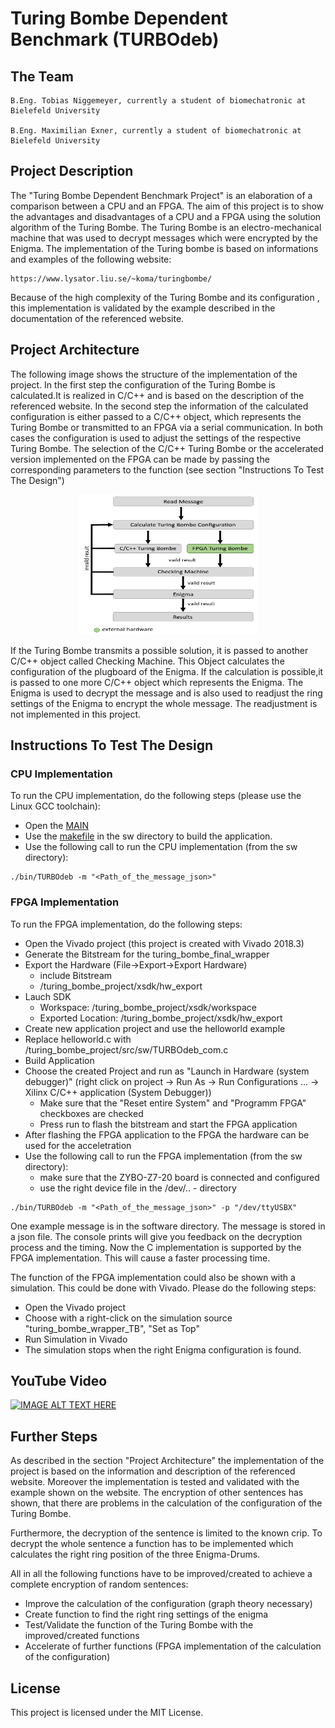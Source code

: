 # Turing Bombe Dependent Benchmark (TURBOdeb)

## The Team

    B.Eng. Tobias Niggemeyer, currently a student of biomechatronic at Bielefeld University

    B.Eng. Maximilian Exner, currently a student of biomechatronic at Bielefeld University

## Project Description

The "Turing Bombe Dependent Benchmark Project" is an elaboration of a comparison between a CPU and an FPGA. The aim of this project is to show the advantages and disadvantages of a CPU and
a FPGA using the solution algorithm of the Turing Bombe. The Turing Bombe is an electro-mechanical machine that was used to decrypt messages which were encrypted by the Enigma.
The implementation of the Turing bombe is based on informations and examples of the following website:

    https://www.lysator.liu.se/~koma/turingbombe/

Because of the high complexity of the Turing Bombe and its configuration , this implementation is validated by the example described in the documentation 
of the referenced website.

## Project Architecture

The following image shows the structure of the implementation of the project. In the first step the configuration of the Turing Bombe is calculated.It is realized in C/C++ and is based on the description of the referenced website. In the second step the information of the calculated configuration is either passed to a C/C++ object, which represents the Turing Bombe or transmitted to an FPGA via a serial communication. In both cases the configuration is used to adjust the settings of the respective Turing Bombe. The selection of the C/C++ Turing Bombe or the accelerated version implemented on the FPGA can be made by passing the corresponding parameters to the function (see section "Instructions To Test The Design")

<p align="center">
  <img width="287" height="224" src="https://github.com/max-exner/TURBOdeb/blob/master/README_DEP/TURBOdeb_Architecture.png">
</p>

If the Turing Bombe transmits a possible solution, it is passed to another C/C++ object called Checking Machine. This Object calculates the configuration of the plugboard of the Enigma. If the calculation is possible,it is passed to one more C/C++ object which represents the Enigma. The Enigma is used to decrypt the message and is also used to readjust the ring settings of the Enigma to encrypt the whole message. The readjustment is not implemented in this project.

## Instructions To Test The Design

### CPU Implementation

To run the CPU implementation, do the following steps (please use the Linux GCC toolchain):
* Open the [MAIN](/c_implementation/src/main.cpp) 
* Use the [makefile](/c_implementation/makefile) in the sw directory to build the application.
* Use the following call to run the CPU implementation (from the sw directory):
```
./bin/TURBOdeb -m "<Path_of_the_message_json>"
```

### FPGA Implementation

To run the FPGA implementation, do the following steps:
* Open the Vivado project (this project is created with Vivado 2018.3)
* Generate the Bitstream for the turing_bombe_final_wrapper
* Export the Hardware (File->Export->Export Hardware) 
    * include Bitstream
    * /turing_bombe_project/xsdk/hw_export
* Lauch SDK
    * Workspace: /turing_bombe_project/xsdk/workspace
    * Exported Location: /turing_bombe_project/xsdk/hw_export
* Create new application project and use the helloworld example
* Replace helloworld.c with /turing_bombe_project/src/sw/TURBOdeb_com.c
* Build Application
* Choose the created Project and run as "Launch in Hardware (system debugger)" (right click on project -> Run As -> Run Configurations ... ->  Xilinx C/C++ application (System Debugger))
    * Make sure that the "Reset entire System" and "Programm FPGA" checkboxes are checked
    * Press run to flash the bitstream and start the FPGA application
* After flashing the FPGA application to the FPGA the hardware can be used for the acceletration
* Use the following call to run the FPGA implementation (from the sw directory):
    * make sure that the ZYBO-Z7-20 board is connected and configured 
    * use the right device file in the /dev/.. - directory
```
./bin/TURBOdeb -m "<Path_of_the_message_json>" -p "/dev/ttyUSBX"
```
One example message is in the software directory. The message is stored in a json file.
The console prints will give you feedback on the decryption process and the timing.
Now the C implementation is supported by the FPGA implementation. This will cause a faster processing time.

The function of the FPGA implementation could also be shown with a simulation. This could be done with Vivado. Please do the following steps:

* Open the Vivado project
* Choose with a right-click on the simulation source "turing_bombe_wrapper_TB", "Set as Top"
* Run Simulation in Vivado
* The simulation stops when the right Enigma configuration is found. 

## YouTube Video

[![IMAGE ALT TEXT HERE](http://img.youtube.com/vi/cbkhYxeMfGk/0.jpg)](https://youtu.be/cbkhYxeMfGk)

## Further Steps

As described in the section "Project Architecture" the implementation of the project is based on the information and description of the referenced website.
Moreover the implementation is tested and validated with the example shown on the website. The encryption of other sentences has shown, that there are problems in the calculation of the configuration of the Turing Bombe. 

Furthermore, the decryption of the sentence is limited to the known crip. To decrypt the whole sentence a function has to be implemented which calculates the right ring position of the three Enigma-Drums.

All in all the following functions have to be improved/created to achieve a complete encryption of random sentences:
* Improve the calculation of the configuration (graph theory necessary)
* Create function to find the right ring settings of the enigma
* Test/Validate the function of the Turing Bombe with the improved/created functions
* Accelerate of further functions (FPGA implementation of the calculation of the configuration)

## License

This project is licensed under the MIT License.
